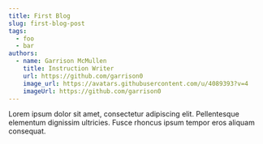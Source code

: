 ```yaml
---
title: First Blog
slug: first-blog-post
tags:
  - foo
  - bar
authors:
  - name: Garrison McMullen
    title: Instruction Writer
    url: https://github.com/garrison0
    image_url: https://avatars.githubusercontent.com/u/4089393?v=4
    imageUrl: https://github.com/garrison0
---
```

Lorem ipsum dolor sit amet, consectetur adipiscing elit. Pellentesque elementum dignissim ultricies. Fusce rhoncus ipsum tempor eros aliquam consequat.